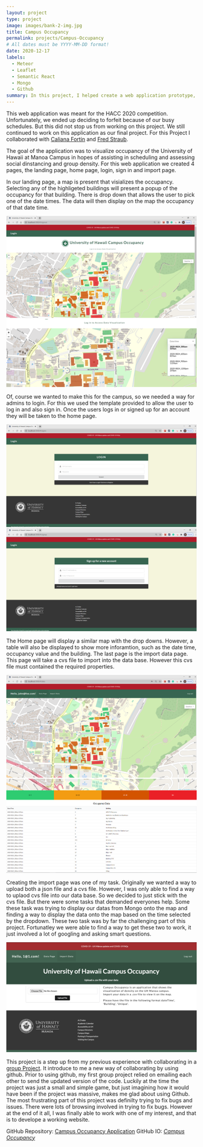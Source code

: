 ```yaml
---
layout: project
type: project
image: images/bank-2-img.jpg
title: Campus Occupancy
permalink: projects/Campus-Occupancy
# All dates must be YYYY-MM-DD format!
date: 2020-12-17
labels:
  - Meteor
  - Leaflet
  - Semantic React
  - Mongo
  - Github
summary: In this project, I helped create a web application prototype, that involves visualizing a data on a map using Meteor, Semantic React, Mongo and Leaflet and Github.
---
```


This web application was meant for the HACC 2020 competition. Unfortunately, we ended up deciding to forfeit because of our busy schedules. But this did not stop us from working on this project. We still continued to work on this application as our final project. For this Project I collaborated with <a href="https://calianafortin.github.io/">Caliana Fortin</a> and <a href="https://fredstraub.github.io/">Fred Straub</a>.

The goal of the application was to visualize occupancy of the University of Hawaii at Manoa Campus in hopes of assisting in scheduling and assessing social dinstancing and group density. For this web application we created 4 pages, the landing page, home page, login, sign in and import page.

In our landing page, a map is present that visializes the occupancy. Selecting any of the highligeted buildings will present a popup of the occupancy for that building. There is drop down that allows the user to pick one of the date times. The data will then display on the map the occupancy of that date time.

<img class="ui medium right floated rounded image" src="../images/M3-Landing-Page-with-nav.PNG">
<img class="ui medium right floated rounded image" src="../images/M3-Login-page-Date-Time.PNG">


Of, course we wanted to make this for the campus, so we needed a way for admins to login. For this we used the template provided to allow the user to log in and also sign in. Once the users logs in or signed up for an account they will be taken to the home page.

<img class="ui medium right floated rounded image" src="../images/M3-Login-page.PNG">
<img class="ui medium right floated rounded image" src="../images/M3-Sign-up-page.PNG">


The Home page will display a similar map with the drop downs. However, a table will also be displayed to show more inforamtion, such as the date time, occupancy value and the building. The last page is the import data page. This page will take a cvs file to import into the data base. However this cvs file must contained the required properties. 

<img class="ui medium right floated rounded image" src="../images/M3-Home-page.PNG">
<img class="ui medium right floated rounded image" src="../images/M3-Home-page-datas.PNG">

Creating the import page was one of my task. Originally we wanted a way to upload both a json file and a cvs file. However, I was only able to find a way to uplaod cvs file into our data base. So we decided to just stick with the cvs file. But there were some tasks that demanded everyones help. Some these task was trying to display our datas from Mongo onto the map and finding a way to display the data onto the map based on the time selected by the dropdown. These two task was by far the challenging part of this project. Fortunatley we were able to find a way to get these two to work, it just involved a lot of googling and asking smart questions.

<img class="ui medium right floated rounded image" src="../images/M3-Edit-page-datas.PNG">

This project is a step up from my previous experience with collaborating in a <a href="https://buccatm.github.io/projects/SpaceShip-Game">group Project</a>. It introduce to me a new way of collaborating by using github. Prior to using github, my first group project relied on emailing each other to send the updated version of the code. Luckily at the time the project was just a small and simple game, but just imagining how it would have been if the project was massive, makes me glad about using Github. The most frustrating part of this project was definilty trying to fix bugs and issues. There were lots of browsing involved in trying to fix bugs. However at the end of it all, I was finally able to work with one of my interest, and that is to develope a working website.

GitHub Repository: <a href="https://github.com/campus-occupancy/campus-occupancy"><i class="large github icon "></i>Campus Occupancy Application</a>
GitHub IO: <a href="https://campus-occupancy.github.io/"><i class="large github icon ">Campus Occupancy</i></a>


